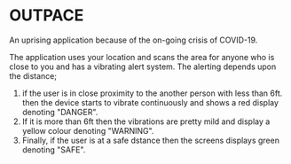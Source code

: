 # OUTPACE

An uprising application because of the on-going crisis of COVID-19. 

The application uses your location and scans the area for anyone who is close to you and has a vibrating alert system.
The alerting depends upon the distance;
1) if the user is in close proximity to the another person with less than 6ft. then the device starts to vibrate continuously and shows a red display denoting "DANGER". 
2) If it is more than 6ft then the vibrations are pretty mild and display a yellow colour denoting "WARNING". 
3) Finally, if the user is at a safe dstance then the screens displays green denoting "SAFE".


